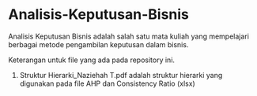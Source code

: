 # Analisis-Keputusan-Bisnis

Analisis Keputusan Bisnis adalah salah satu mata kuliah yang mempelajari berbagai metode pengambilan keputusan dalam bisnis.

Keterangan untuk file yang ada pada repository ini.
1) Struktur Hierarki_Naziehah T.pdf adalah struktur hierarki yang digunakan pada file AHP dan Consistency Ratio (xlsx)
